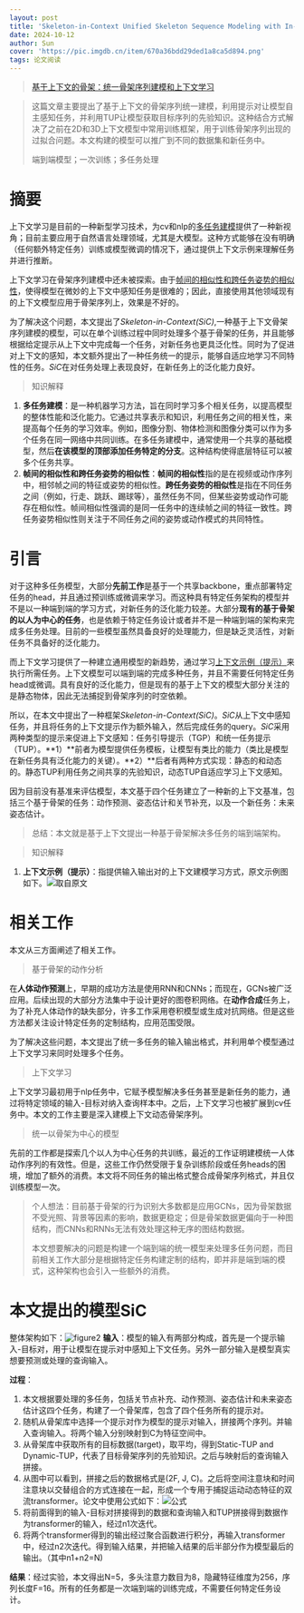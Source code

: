 ```yaml
---
layout: post
title: 'Skeleton-in-Context Unified Skeleton Sequence Modeling with In-Context Learning CVPR 2024'
date: 2024-10-12
author: Sun
cover: 'https://pic.imgdb.cn/item/670a36bdd29ded1a8ca5d894.png'
tags: 论文阅读
---
```


> [基于上下文的骨架：统一骨架序列建模和上下文学习](https://openaccess.thecvf.com/CVPR2024)

> 这篇文章主要提出了基于上下文的骨架序列统一建模，利用提示对让模型自主感知任务，并利用TUP让模型获取目标序列的先验知识。这种结合方式解决了之前在2D和3D上下文模型中常用训练框架，用于训练骨架序列出现的过拟合问题。本文构建的模型可以推广到不同的数据集和新任务中。
> 
> 端到端模型；一次训练；多任务处理

# 摘要

上下文学习是目前的一种新型学习技术，为cv和nlp的[多任务建模](#001)提供了一种新视角；目前主要应用于自然语言处理领域，尤其是大模型。这种方式能够在没有明确（任何额外特定任务）训练或模型微调的情况下，通过提供上下文示例来理解任务并进行推断。

上下文学习在骨架序列建模中还未被探索。由于[帧间的相似性和跨任务姿势的相似性](#002)，使得模型在微妙的上下文中感知任务是很难的；因此，直接使用其他领域现有的上下文模型应用于骨架序列上，效果是不好的。

为了解决这个问题，本文提出了*Skeleton-in-Context(SiC)*,一种基于上下文骨架序列建模的模型，可以在单个训练过程中同时处理多个基于骨架的任务，并且能够根据给定提示从上下文中完成每一个任务，对新任务也更具泛化性。同时为了促进对上下文的感知，本文额外提出了一种任务统一的提示，能够自适应地学习不同特性的任务。*SiC*在对任务处理上表现良好，在新任务上的泛化能力良好。

> 知识解释

1. <a id="001">**多任务建模**</a>：是一种机器学习方法，旨在同时学习多个相关任务，以提高模型的整体性能和泛化能力。它通过共享表示和知识，利用任务之间的相关性，来提高每个任务的学习效率。例如，图像分割、物体检测和图像分类可以作为多个任务在同一网络中共同训练。在多任务建模中，通常使用一个共享的基础模型，然后**在该模型的顶部添加任务特定的分支**。这种结构使得底层特征可以被多个任务共享。
2. <a id="002">**帧间的相似性和跨任务姿势的相似性**</a>：**帧间的相似性**指的是在视频或动作序列中，相邻帧之间的特征或姿势的相似性。**跨任务姿势的相似性**是指在不同任务之间（例如，行走、跳跃、踢球等），虽然任务不同，但某些姿势或动作可能存在相似性。帧间相似性强调的是同一任务中的连续帧之间的特征一致性。跨任务姿势相似性则关注于不同任务之间的姿势或动作模式的共同特性。

# 引言

对于这种多任务模型，大部分**先前工作**是基于一个共享backbone，重点部署特定任务的head，并且通过预训练或微调来学习。而这种具有特定任务架构的模型并不是以一种端到端的学习方式，对新任务的泛化能力较差。大部分**现有的基于骨架的以人为中心的任务**，也是依赖于特定任务设计或者并不是一种端到端的架构来完成多任务处理。目前的一些模型虽然具备良好的处理能力，但是缺乏灵活性，对新任务不具备好的泛化能力。

而上下文学习提供了一种建立通用模型的新趋势，通过学习[上下文示例（提示）](#003)来执行所需任务。上下文模型可以端到端的完成多种任务，并且不需要任何特定任务head或微调。具有良好的泛化能力，但是现有的基于上下文的模型大部分关注的是静态物体，因此无法捕捉到骨架序列的时空依赖。

所以，在本文中提出了一种框架*Skeleton-in-Context(SiC)*。*SiC*从上下文中感知任务，并且将任务的上下文提示作为额外输入，然后完成任务的query。*SiC*采用两种类型的提示来促进上下文感知：任务引导提示（TGP）和统一任务提示（TUP）。**1）**前者为模型提供任务模板，让模型有类比的能力（类比是模型在新任务具有泛化能力的关键）。**2）**后者有两种方式实现：静态的和动态的。静态TUP利用任务之间共享的先验知识，动态TUP自适应学习上下文感知。

因为目前没有基准来评估模型，本文基于四个任务建立了一种新的上下文基准，包括三个基于骨架的任务：动作预测、姿态估计和关节补充，以及一个新任务：未来姿态估计。

> 总结：本文就是基于上下文提出一种基于骨架解决多任务的端到端架构。

> 知识解释

1. <a id="003">**上下文示例（提示）**</a>：指提供输入输出对的上下文建模学习方式，原文示例图如下。![取自原文](https://pic.imgdb.cn/item/6704f789d29ded1a8c72ed47.png)

# 相关工作

本文从三方面阐述了相关工作。

> 基于骨架的动作分析

在**人体动作预测**上，早期的成功方法是使用RNN和CNNs；而现在，GCNs被广泛应用。后续出现的大部分方法集中于设计更好的图卷积网络。在**动作合成**任务上，为了补充人体动作的缺失部分，许多工作采用卷积模型或生成对抗网络。但是这些方法都关注设计特定任务的定制结构，应用范围受限。

为了解决这些问题，本文提出了统一多任务的输入输出格式，并利用单个模型通过上下文学习来同时处理多个任务。

> 上下文学习

上下文学习最初用于nlp任务中，它赋予模型解决多任务甚至是新任务的能力，通过将特定领域的输入-目标对纳入查询样本中。之后，上下文学习也被扩展到cv任务中。本文的工作主要是深入建模上下文动态骨架序列。

> 统一以骨架为中心的模型

先前的工作都是探索几个以人为中心任务的共训练，最近的工作证明建模统一人体动作序列的有效性。但是，这些工作仍然受限于复杂训练阶段或任务heads的困境，增加了额外的消费。本文将不同任务的输出格式整合成骨架序列格式，并且仅训练模型一次。

> 个人想法：目前基于骨架的行为识别大多数都是应用GCNs，因为骨架数据不受光照、背景等因素的影响，数据更稳定；但是骨架数据更偏向于一种图结构，而CNNs和RNNs无法有效处理这种无序的图结构数据。
> 
> 本文想要解决的问题是构建一个端到端的统一模型来处理多任务问题，而目前相关工作大部分是根据特定任务构建定制的结构，即并非是端到端的模式，这种架构也会引入一些额外的消费。

# 本文提出的模型SiC

整体架构如下：![figure2](https://pic.imgdb.cn/item/670a29bed29ded1a8c93d0eb.png)
**输入**：模型的输入有两部分构成，首先是一个提示输入-目标对，用于让模型在提示对中感知上下文任务。另外一部分输入是模型真实想要预测或处理的查询输入。

**过程**：

1. 本文根据要处理的多任务，包括关节点补充、动作预测、姿态估计和未来姿态估计这四个任务，构建了一个骨架库，包含了四个任务所有的提示对。
2. 随机从骨架库中选择一个提示对作为模型的提示对输入，拼接两个序列。并输入查询输入。将两个输入分别映射到C为特征空间中。
3. 从骨架库中获取所有的目标数据(target)，取平均，得到Static-TUP and Dynamic-TUP，代表了目标骨架序列的先验知识。之后与映射后的查询输入拼接。
4. 从图中可以看到，拼接之后的数据格式是(2F, J, C)。之后将空间注意块和时间注意块以交替组合的方式连接在一起，形成一个专用于捕捉运动动态特征的双流transformer。论文中使用公式如下：![公式](https://pic.imgdb.cn/item/670a31c9d29ded1a8c9f4527.png)
5. 将前面得到的输入-目标对拼接得到的数据和查询输入和TUP拼接得到数据作为transformer的输入，经过n1次迭代。
6. 将两个transformer得到的输出经过聚合函数进行积分，再输入transformer中，经过n2次迭代。得到输入结果，并把输入结果的后半部分作为模型最后的输出。（其中n1+n2=N)

**结果**：经过实验，本文得出N=5，多头注意力数目为8，隐藏特征维度为256，序列长度F=16。所有的任务都是一次端到端的训练完成，不需要任何特定任务设计。

